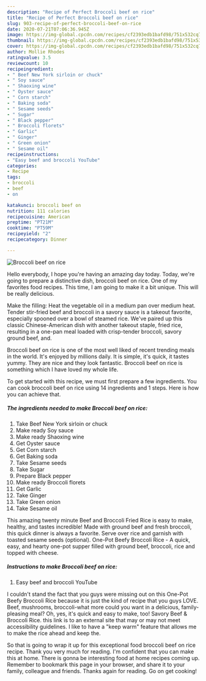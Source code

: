 ```yaml
---
description: "Recipe of Perfect Broccoli beef on rice"
title: "Recipe of Perfect Broccoli beef on rice"
slug: 903-recipe-of-perfect-broccoli-beef-on-rice
date: 2020-07-21T07:06:36.945Z
image: https://img-global.cpcdn.com/recipes/cf2393edb1bafd98/751x532cq70/broccoli-beef-on-rice-recipe-main-photo.jpg
thumbnail: https://img-global.cpcdn.com/recipes/cf2393edb1bafd98/751x532cq70/broccoli-beef-on-rice-recipe-main-photo.jpg
cover: https://img-global.cpcdn.com/recipes/cf2393edb1bafd98/751x532cq70/broccoli-beef-on-rice-recipe-main-photo.jpg
author: Mollie Rhodes
ratingvalue: 3.5
reviewcount: 10
recipeingredient:
- " Beef New York sirloin or chuck"
- " Soy sauce"
- " Shaoxing wine"
- " Oyster sauce"
- " Corn starch"
- " Baking soda"
- " Sesame seeds"
- " Sugar"
- " Black pepper"
- " Broccoli florets"
- " Garlic"
- " Ginger"
- " Green onion"
- " Sesame oil"
recipeinstructions:
- "Easy beef and broccoli YouTube"
categories:
- Recipe
tags:
- broccoli
- beef
- on

katakunci: broccoli beef on 
nutrition: 111 calories
recipecuisine: American
preptime: "PT21M"
cooktime: "PT59M"
recipeyield: "2"
recipecategory: Dinner

---
```



![Broccoli beef on rice](https://img-global.cpcdn.com/recipes/cf2393edb1bafd98/751x532cq70/broccoli-beef-on-rice-recipe-main-photo.jpg)

Hello everybody, I hope you're having an amazing day today. Today, we're going to prepare a distinctive dish, broccoli beef on rice. One of my favorites food recipes. This time, I am going to make it a bit unique. This will be really delicious.

Make the filling: Heat the vegetable oil in a medium pan over medium heat. Tender stir-fried beef and broccoli in a savory sauce is a takeout favorite, especially spooned over a bowl of steamed rice. We&#39;ve paired up this classic Chinese-American dish with another takeout staple, fried rice, resulting in a one-pan meal loaded with crisp-tender broccoli, savory ground beef, and.

Broccoli beef on rice is one of the most well liked of recent trending meals in the world. It's enjoyed by millions daily. It is simple, it's quick, it tastes yummy. They are nice and they look fantastic. Broccoli beef on rice is something which I have loved my whole life.


To get started with this recipe, we must first prepare a few ingredients. You can cook broccoli beef on rice using 14 ingredients and 1 steps. Here is how you can achieve that.

<!--inarticleads1-->

##### The ingredients needed to make Broccoli beef on rice:

1. Take  Beef New York sirloin or chuck
1. Make ready  Soy sauce
1. Make ready  Shaoxing wine
1. Get  Oyster sauce
1. Get  Corn starch
1. Get  Baking soda
1. Take  Sesame seeds
1. Take  Sugar
1. Prepare  Black pepper
1. Make ready  Broccoli florets
1. Get  Garlic
1. Take  Ginger
1. Take  Green onion
1. Take  Sesame oil


This amazing twenty minute Beef and Broccoli Fried Rice is easy to make, healthy, and tastes incredible! Made with ground beef and fresh broccoli, this quick dinner is always a favorite. Serve over rice and garnish with toasted sesame seeds (optional). One-Pot Beefy Broccoli Rice - A quick, easy, and hearty one-pot supper filled with ground beef, broccoli, rice and topped with cheese. 

<!--inarticleads2-->

##### Instructions to make Broccoli beef on rice:

1. Easy beef and broccoli YouTube


I couldn&#39;t stand the fact that you guys were missing out on this One-Pot Beefy Broccoli Rice because it is just the kind of recipe that you guys LOVE. Beef, mushrooms, broccoli-what more could you want in a delicious, family-pleasing meal? Oh, yes, it&#39;s quick and easy to make, too! Savory Beef &amp; Broccoli Rice. this link is to an external site that may or may not meet accessibility guidelines. I like to have a &#34;keep warm&#34; feature that allows me to make the rice ahead and keep the. 

So that is going to wrap it up for this exceptional food broccoli beef on rice recipe. Thank you very much for reading. I'm confident that you can make this at home. There is gonna be interesting food at home recipes coming up. Remember to bookmark this page in your browser, and share it to your family, colleague and friends. Thanks again for reading. Go on get cooking!
